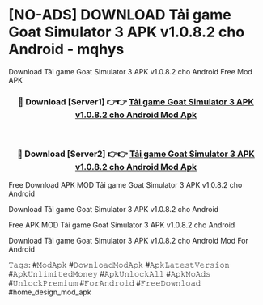 # [NO-ADS] DOWNLOAD Tải game Goat Simulator 3 APK v1.0.8.2 cho Android - mqhys
Download Tải game Goat Simulator 3 APK v1.0.8.2 cho Android Free Mod APK

<div align="center">
<h3>🔴 Download [Server1] 👉👉 <a href="https://apk-comot.site?title=Tải_game_Goat_Simulator_3_APK_v1.0.8.2_cho_Android">Tải game Goat Simulator 3 APK v1.0.8.2 cho Android Mod Apk</a></h3><br>

<h3>🔴 Download [Server2] 👉👉 <a href="https://apk-comot.site?title=Tải_game_Goat_Simulator_3_APK_v1.0.8.2_cho_Android">Tải game Goat Simulator 3 APK v1.0.8.2 cho Android Mod Apk</a></h3>
</div>


Free Download APK MOD Tải game Goat Simulator 3 APK v1.0.8.2 cho Android

Download Tải game Goat Simulator 3 APK v1.0.8.2 cho Android 

Free APK MOD Tải game Goat Simulator 3 APK v1.0.8.2 cho Android 

Download Tải game Goat Simulator 3 APK v1.0.8.2 cho Android Mod For Android

𝚃𝚊𝚐𝚜: #𝙼𝚘𝚍𝙰𝚙𝚔 #𝙳𝚘𝚠𝚗𝚕𝚘𝚊𝚍𝙼𝚘𝚍𝙰𝚙𝚔 #𝙰𝚙𝚔𝙻𝚊𝚝𝚎𝚜𝚝𝚅𝚎𝚛𝚜𝚒𝚘𝚗 #𝙰𝚙𝚔𝚄𝚗𝚕𝚒𝚖𝚒𝚝𝚎𝚍𝙼𝚘𝚗𝚎𝚢 #𝙰𝚙𝚔𝚄𝚗𝚕𝚘𝚌𝚔𝙰𝚕𝚕 #𝙰𝚙𝚔𝙽𝚘𝙰𝚍𝚜 #𝚄𝚗𝚕𝚘𝚌𝚔𝙿𝚛𝚎𝚖𝚒𝚞𝚖 #𝙵𝚘𝚛𝙰𝚗𝚍𝚛𝚘𝚒𝚍 #𝙵𝚛𝚎𝚎𝙳𝚘𝚠𝚗𝚕𝚘𝚊𝚍 #home_design_mod_apk